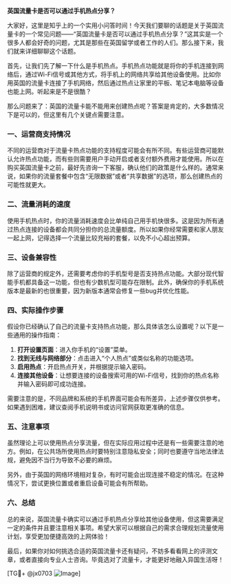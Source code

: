 **英国流量卡是否可以通过手机热点分享？**

大家好，这里是知乎上的一个实用小问答时间！今天我们要聊的话题是关于英国流量卡的一个常见问题——“英国流量卡是否可以通过手机热点分享？”这其实是一个很多人都会好奇的问题，尤其是那些在英国留学或者工作的人们。那么接下来，我们就来详细聊聊这个话题。

首先，让我们先了解一下什么是手机热点。手机热点功能就是将你的手机连接到网络后，通过Wi-Fi信号或其他方式，将手机上的网络共享给其他设备使用。比如你用英国的流量卡连接了手机网络，然后通过热点让家里的平板、笔记本电脑等设备也能上网。听起来是不是很酷？

那么问题来了：英国的流量卡能不能用来创建热点呢？答案是肯定的，大多数情况下是可以的，但这里有几个关键点需要注意。

### 一、运营商支持情况

不同的运营商对于流量卡热点功能的支持程度可能会有所不同。有些运营商可能默认允许热点功能，而有些则需要用户手动开启或者支付额外费用才能使用。所以在购买英国流量卡之前，最好先咨询一下客服，确认他们的政策是什么样的。通常来说，如果你的流量套餐中包含“无限数据”或者“共享数据”的选项，那么创建热点的可能性就更大。

### 二、流量消耗的速度

使用手机热点时，你的流量消耗速度会比单纯自己用手机快很多。这是因为所有通过热点连接的设备都会共同分担你的总流量额度。所以如果你经常需要和家人朋友一起上网，记得选择一个流量比较充裕的套餐，以免不小心超出预算。

### 三、设备兼容性

除了运营商的规定外，还需要考虑你的手机型号是否支持热点功能。大部分现代智能手机都具备这一功能，但也有少数机型可能存在限制。此外，确保你的手机系统版本是最新的也很重要，因为新版本通常会修复一些bug并优化性能。

### 四、实际操作步骤

假设你已经确认了自己的流量卡支持热点功能，那么具体该怎么设置呢？以下是一些通用的操作指南：

1. **打开设置页面**：进入你手机的“设置”菜单。
2. **找到无线与网络部分**：点击进入“个人热点”或类似名称的功能选项。
3. **启用热点**：开启热点开关，并根据提示输入密码。
4. **连接其他设备**：让想要连接的设备搜索可用的Wi-Fi信号，找到你的热点名称并输入密码即可成功连接。

需要注意的是，不同品牌和系统的手机界面可能会有所差异，上述步骤仅供参考。如果遇到困难，建议查阅手机说明书或访问官网获取更准确的信息。

### 五、注意事项

虽然理论上可以使用热点分享流量，但在实际应用过程中还是有一些需要注意的地方。例如，在公共场所使用热点时要特别注意隐私安全；同时也要遵守当地法律法规，避免因不当行为导致不必要的麻烦。

另外，由于英国的网络环境相对复杂，有时可能会出现连接不稳定的情况。在这种情况下，尝试更换位置或者重启设备可能会有所帮助。

### 六、总结

总的来说，英国流量卡确实可以通过手机热点分享给其他设备使用，但这需要满足一定的条件并且要注意相关事项。希望大家可以根据自己的需求合理规划流量使用计划，享受更加便捷高效的上网体验！

最后，如果你对如何挑选合适的英国流量卡还有疑问，不妨多看看网上的评测文章，或者直接向专业人士咨询。毕竟选对了流量卡，才能更好地融入异国生活呀！

[TG💪+ @jx0703 ![Image](https://github.com/user-attachments/assets/dbca1d08-cadb-493c-b0ec-ad6f7a83f270)]